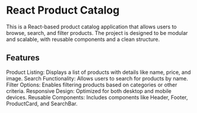 React Product Catalog
====================
This is a React-based product catalog application that allows users to browse, search, and filter products. The project is designed to be modular and scalable, with reusable components and a clean structure.

Features
--------
Product Listing: Displays a list of products with details like name, price, and image.
Search Functionality: Allows users to search for products by name.
Filter Options: Enables filtering products based on categories or other criteria.
Responsive Design: Optimized for both desktop and mobile devices.
Reusable Components: Includes components like Header, Footer, ProductCard, and SearchBar.
